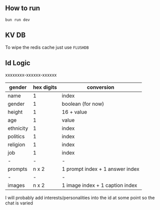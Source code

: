 ## How to run

```
bun run dev
```

## KV DB

To wipe the redis cache just use `FLUSHDB`

## Id Logic

xxxxxxxx-xxxxxx-xxxxxx

| gender    | hex digits | conversion                      |
| --------- | ---------- | ------------------------------- |
| name      | 1          | index                           |
| gender    | 1          | boolean (for now)               |
| height    | 1          | 16 + value                      |
| age       | 1          | value                           |
| ethnicity | 1          | index                           |
| politics  | 1          | index                           |
| religion  | 1          | index                           |
| job       | 1          | index                           |
| -         | -          | -                               |
| prompts   | n x 2      | 1 prompt index + 1 answer index |
| -         | -          | -                               |
| images    | n x 2      | 1 image index + 1 caption index |

I will probably add interests/personalities into the id at some point so the chat is varied
